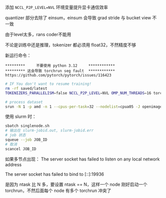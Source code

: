 添加 `NCCL_P2P_LEVEL=NVL` 环境变量提升显卡通信效率

quantizer 部分去除了 einsum，einsum 会导致 grad stride 与 bucket view 不一致

由于level太多，rans coder不能用

不论是训练中还是推理，tokenizer 都必须用 float32，不然精度不够

新运行命令：
```
*********     不要使用 python 3.12     ************
********* 这会导致 torchrun seg fault  ************
https://github.com/pytorch/pytorch/issues/116423
```
```bash
# IF You don't want to resume training!
rm -rf saved/latest
TOKENIZERS_PARALLELISM=false NCCL_P2P_LEVEL=NVL OMP_NUM_THREADS=16 torchrun --rdzv-backend=c10d --rdzv-endpoint=localhost:0 --nnodes=1 --nproc_per_node=8 mcquic/train/__main__.py configs/neon.yaml
```

```bash
# process dataset
srun -N 1 -p amd -n 1 --cpus-per-task=32 --nodelist=cpua05 -J openimage_create /share/home/tj24011/software/miniconda3/envs/mcquic/bin/mcquic dataset /share/home/tj24011/ssd_datasets/openimages/ /share/home/tj24011/ssd_datasets/dataset/
```

使用 slurm 时：
```bash
sbatch singlenode.sh
# 输出在 slurm-jobid.out, slurm-jobid.err
# job 状态
squeue --job JOB_ID
# 取消
scancel JOB_ID
```


如果多节点出现： The server socket has failed to listen on any local network address

The server socket has failed to bind to [::]:19936

是因为 ntask 比 N 多，要设置 ntask == N，这样一个 node 刚好启动一个 torchrun，不然后面每个 node 有多个 torchrun 冲突了
